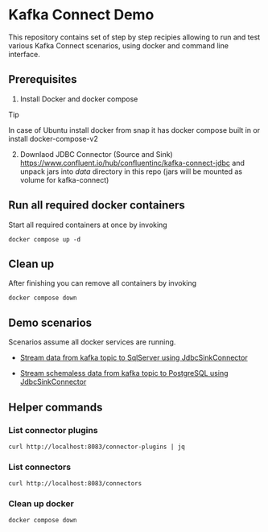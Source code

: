 # Kafka Connect Demo

This repository contains set of step by step recipies allowing to run and test various Kafka Connect scenarios, 
using docker and command line interface.

## Prerequisites

1) Install Docker and docker compose

> [!TIP]
> In case of Ubuntu install docker from snap it has docker compose built in or install docker-compose-v2

2) Downlaod JDBC Connector (Source and Sink) https://www.confluent.io/hub/confluentinc/kafka-connect-jdbc
and unpack jars into *data* directory in this repo (jars will be mounted as volume for kafka-connect)

## Run all required docker containers

Start all required containers at once by invoking 

```
docker compose up -d
```

## Clean up

After finishing you can remove all containers by invoking

```
docker compose down
```

## Demo scenarios

Scenarios assume all docker services are running.

- [Stream data from kafka topic to SqlServer using JdbcSinkConnector](kafka_to_sql_server/kafka_to_sql_server.md)

- [Stream schemaless data from kafka topic to PostgreSQL using JdbcSinkConnector](kafka_to_postgresql/kafka_to_postgres.md)

## Helper commands

### List connector plugins

```
curl http://localhost:8083/connector-plugins | jq
```

### List connectors 

```shell
curl http://localhost:8083/connectors
```

### Clean up docker 
```shell
docker compose down
```

